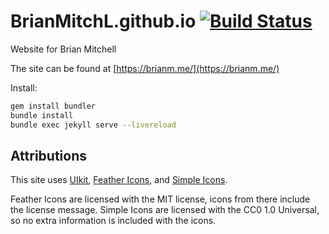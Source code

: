 # BrianMitchL.github.io [![Build Status](https://travis-ci.org/BrianMitchL/BrianMitchL.github.io.svg?branch=master)](https://travis-ci.org/BrianMitchL/BrianMitchL.github.io)

Website for Brian Mitchell

The site can be found at [https://brianm.me/](https://brianm.me/)

Install:
```sh
gem install bundler
bundle install
bundle exec jekyll serve --livereload
```
## Attributions

This site uses [UIkit](http://getuikit.com), [Feather Icons](https://feathericons.com), and
[Simple Icons](https://simpleicons.org).
 
Feather Icons are licensed with the MIT license, icons from there include the license message.
Simple Icons are licensed with the CC0 1.0 Universal, so no extra information is included with the icons.